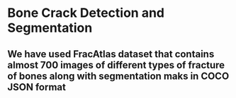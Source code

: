 # Bone Crack Detection and Segmentation

## We have used FracAtlas dataset that contains almost 700 images of different types of fracture of bones along with segmentation maks in COCO JSON format
